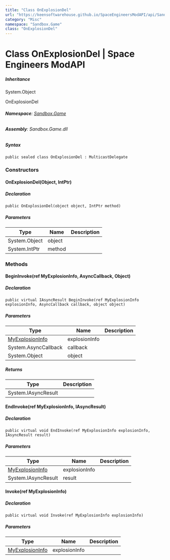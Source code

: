 ```yaml
---
title: "Class OnExplosionDel"
url: "https://keensoftwarehouse.github.io/SpaceEngineersModAPI/api/Sandbox.Game.OnExplosionDel.html"
category: "Misc"
namespace: "Sandbox.Game"
class: "OnExplosionDel"
---
```


# Class OnExplosionDel | Space Engineers ModAPI

##### Inheritance

System.Object

OnExplosionDel

###### **Namespace**: [Sandbox.Game](https://keensoftwarehouse.github.io/SpaceEngineersModAPI/api/Sandbox.Game.html)

###### **Assembly**: Sandbox.Game.dll

##### Syntax

```
public sealed class OnExplosionDel : MulticastDelegate
```

### Constructors

#### OnExplosionDel(Object, IntPtr)

##### Declaration

```
public OnExplosionDel(object object, IntPtr method)
```

##### Parameters

| Type | Name | Description |
| --- | --- | --- |
| System.Object | object |     |
| System.IntPtr | method |     |

### Methods

#### BeginInvoke(ref MyExplosionInfo, AsyncCallback, Object)

##### Declaration

```
public virtual IAsyncResult BeginInvoke(ref MyExplosionInfo explosionInfo, AsyncCallback callback, object object)
```

##### Parameters

| Type | Name | Description |
| --- | --- | --- |
| [MyExplosionInfo](https://keensoftwarehouse.github.io/SpaceEngineersModAPI/api/Sandbox.Game.MyExplosionInfo.html) | explosionInfo |     |
| System.AsyncCallback | callback |     |
| System.Object | object |     |

##### Returns

| Type | Description |
| --- | --- |
| System.IAsyncResult |     |

#### EndInvoke(ref MyExplosionInfo, IAsyncResult)

##### Declaration

```
public virtual void EndInvoke(ref MyExplosionInfo explosionInfo, IAsyncResult result)
```

##### Parameters

| Type | Name | Description |
| --- | --- | --- |
| [MyExplosionInfo](https://keensoftwarehouse.github.io/SpaceEngineersModAPI/api/Sandbox.Game.MyExplosionInfo.html) | explosionInfo |     |
| System.IAsyncResult | result |     |

#### Invoke(ref MyExplosionInfo)

##### Declaration

```
public virtual void Invoke(ref MyExplosionInfo explosionInfo)
```

##### Parameters

| Type | Name | Description |
| --- | --- | --- |
| [MyExplosionInfo](https://keensoftwarehouse.github.io/SpaceEngineersModAPI/api/Sandbox.Game.MyExplosionInfo.html) | explosionInfo |     |